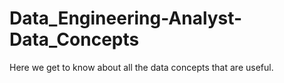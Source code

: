 # Data_Engineering-Analyst-Data_Concepts
Here we get to know about all the data concepts that are useful.
